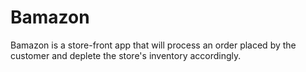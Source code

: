 # Bamazon

Bamazon is a store-front app that will process an order placed by the customer and deplete the store's inventory accordingly.
